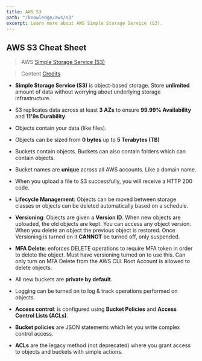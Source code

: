 ```yaml
---
title: AWS S3
path: "/knowledge/aws/s3"
excerpt: Learn more about AWS Simple Storage Service (S3).
---
```


## AWS S3 Cheat Sheet

> AWS [Simple Storage Service (S3)](https://aws.amazon.com/s3/)

> Content [Credits](https://www.youtube.com/watch?v=Ia-UEYYR44s)

- **Simple Storage Service (S3)** is object-based storage. Store **unlimited** amount of data without worrying about underlying storage infrastructure.

- S3 replicates data across at least **3 AZs** to ensure **99.99% Availability** and **11'9s Durability**.

- Objects contain your data (like files).

- Objects can be sized from **0 bytes** up to **5 Terabytes (TB)**

- Buckets contain objects. Buckets can also contain folders which can contain objects.

- Bucket names are **unique** across all AWS accounts. Like a domain name.

- When you upload a file to S3 successfully, you will receive a HTTP 200 code.

- **Lifecycle Management**: Objects can be moved between storage classes or objects can be deleted automatically based on a schedule.

- **Versioning**: Objects are given a **Version ID**. When new objects are uploaded, the old objects are kept. You can access any object version. When you delete an object the previous object is restored. Once Versioning is turned on it **CANNOT** be turned off, only suspended.

- **MFA Delete**: enforces DELETE operations to require MFA token in order to delete the object. Must have versioning turned on to use this. Can only turn on MFA Delete from the AWS CLI. Root Account is allowed to delete objects.

- All new buckets are **private by default**.

- Logging can be turned on to log & track operations performed on objects.

- **Access control**: is configured using **Bucket Policies** and **Access Control Lists (ACLs)**.

- **Bucket policies** are JSON statements which let you write complex control access.

- **ACLs** are the legacy method (not deprecated) where you grant access to objects and buckets with simple actions.
